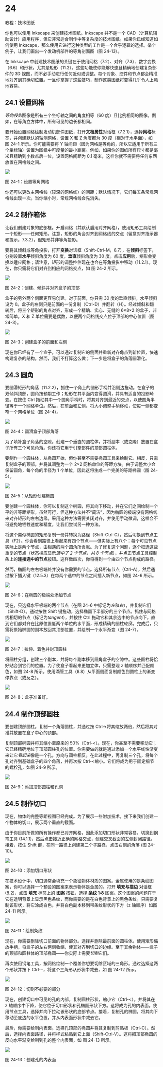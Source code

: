 # 24

教程：技术图纸

你也可以使用 Inkscape 来创建技术图纸。Inkscape 并不是一个 CAD（计算机辅助设计）应用程序，但它非常适合制作中等复杂度的技术图纸。如果你已经知道如何使用 Inkscape，那么使用它进行这种类型的工作是一个合乎逻辑的选择。举个例子，让我们画出一个发动机部件的等角剖面图（图 24-13）。

在 Inkscape 中创建技术图纸的关键在于使用网格（7.2）、对齐（7.3）、数字变换（6.6）和形状，尤其是矩形（11.2）。这些功能使你能够快速且精确地创建复杂部件的 3D 视图，而不必手动进行任何近似或调整。每个对象、控件和节点都会精准地对齐到其确切位置。一旦你掌握了这些技巧，制作这类图纸将变得几乎令人上瘾地容易。

## 24.1 设置网格

*等角投影*图像是所有三个坐标轴之间的角度相等（60 度）且比例相同的图像。例如，在等角立方体中，所有可见的边长都相同。

要开始设置网格绘制发动机部件图纸，打开**文档属性**对话框（7.2.1），选择**网格**标签，并创建默认的轴测网格，设置 X 和 Z 角度都为 30 度（相对于水平面），如 图 24-1 所示。你可能需要将 Y 轴间距（因为网格是等角的，所以它适用于所有三个坐标轴）设置为图纸中可度量的最小距离。例如，如果你的图纸所有尺寸都是毫米且精确到小数点后一位，设置网格间距为 0.1 毫米，这样你就不需要将任何东西放置在网格线之间。

![](img/t06-01.svg.png)

图 24-1：设置等角网格

你还可以更改主网格线（较深的网格线）的间距；默认情况下，它们每五条常规网格线出现一次。当你缩小时，常规网格线会先消失。

## 24.2 制作箱体

让我们创建对象的底部框。开启网格（并默认启用对齐网格），使用矩形工具绘制一个矩形——任何矩形。注意，矩形的角会对齐到网格线的交点（留意对齐指示器和提示，7.3.2），但矩形并非等角投影。

要将其倾斜成等角投影，打开**变换**对话框（Shift-Ctrl-M，6.7），在**倾斜**标签下，分别设置**水平**倾斜角度为 60 度，**垂直**倾斜角度为 30 度。点击**应用**后，矩形会变换以适应网格；请注意，矩形的调整控件现在也会在等角投影中移动（11.2.1）。现在，你只需将它们对齐到相应的网格交点，如 图 24-2 所示。

![](img/t06-02.svg.png)

图 24-2：创建、倾斜并对齐盒子的顶部

盒子的另外两个侧面更容易创建。对于前面，你只需 30 度的垂直倾斜，水平倾斜设为 0。盒子的左侧只是前面的一份复制（Ctrl-D）并翻转（H）。经过倾斜和翻转后，将三个矩形的角点对齐，形成一个精确、实心、无缝的 6×8×2 的盒子，非常简单。X 和 Z 单位需要是偶数，以便两个网格线交点位于顶部的中心位置（图 24-3）。

![](img/t06-03.svg.png)

图 24-3：创建盒子的前面和左侧

现在你已经有了一个盒子，可以通过复制它的侧面并重新对齐角点到新位置，快速构建复杂的结构。然而，我们不打算这么做；下一步是将盒子的角落圆滑化。

## 24.3 圆角

要圆滑矩形的角落（11.2.2），抓住一个角上的圆形手柄并沿侧边拖动。在盒子的双倾斜顶部，圆角按预期工作；矩形在其平面内变得圆滑，并具有适当的投影畸变。在按住 Ctrl 拖动其中一个圆角手柄时，将其对齐到最近的交点，以使圆角半径等于一个网格单位。然后，在前面和左侧，将大小调整手柄移动，使每一侧都变窄一个网格单位（图 24-4）。

![](img/t06-04.svg.png)

图 24-4：圆滑盒子顶部角落

为了填补盒子角落的空隙，创建一个垂直的圆柱体，并将副本（或克隆）放置在盒子所有三个可见角落。你还将它用于引擎部件的顶部圆柱体。

要制作一个圆柱体，从椭圆开始，但你甚至不需要椭圆工具来绘制它。相反，只需复制盒子的顶部，并将其调整为一个 2×2 网格单位的等距方块。由于调整大小会保留圆角，每个角的半径为 1 个单位，因此这将生成一个完美的等距椭圆（图 24-5）。

![](img/t06-05.svg.png)

图 24-5：从矩形创建椭圆

要创建一个圆柱体，你可以复制这个椭圆，将其向下移动，并在它们之间绘制一个平的非等距矩形。虽然可行，但这种方法并不“简洁”，因为椭圆的极端没有网格线来对齐矩形的左右边缘。采用这种方法需要关闭对齐，并使用手动微调，这样会不可避免地牺牲速度和精度。让我们尝试另一种方法。

将这个类似椭圆的矩形复制一份并转换为路径（Shift-Ctrl-C），然后切换到节点工具（F2）。你会看到路径上看起来有四个节点——但实际上有八个：每个可见节点实际上是两个节点，由相遇的两个圆角所贡献。为了修复这个问题，逐个框选这些重复的节点（状态栏应显示*选中了 2 个节点，共 8 个节点*），并点击节点工具控制条上的**连接选中的节点**按钮。这样做四次，你将得到一个由四个节点构成的路径。

然而，椭圆的左右极端处并没有你需要的节点。选择所有节点（Ctrl-A），然后通过按下插入键（12.5.3）在每两个选中的节点之间插入新节点，如图 24-6 所示。

![](img/t06-06.svg.png)

图 24-6：在椭圆的极端处添加节点

现在，只选择水平极端的两个节点（在图 24-6 中标记为*左*和*右*），并复制它们（Shift-D）。通过按住 Shift 键拖动，选择椭圆下半部分的三个节点。抓住与网格线相切的节点（标记为*tangent*），并按住 Ctrl 拖动它和其余选中的节点向下，直到它们都对齐在比原位置低两个单位的水平面，形成精确的圆柱轮廓。完成后，只需将原始椭圆的副本放回其顶部位置，并绘制一个水平渐变（图 24-7）。

![](img/t06-07.svg.png)

图 24-7：拉伸、着色并封顶圆柱

将圆柱分组，创建三个副本，并将每个副本移到圆角盒子的空隙中。这些圆柱将恰好贴合到它们的位置。为了使盒子看起来更加立体，只需整理 z 轴顺序并匹配颜色，如图 24-8 所示。使用滴管工具（8.8）从平面侧面复制颜色到圆柱上的渐变停靠点（或反之）。

![](img/t06-08.svg.png)

图 24-8：盒子准备好。

## 24.4 制作顶部圆柱

要创建顶部圆柱，复制一个角落圆柱，并通过按 Ctrl->将其缩放两倍，然后将其对准并放置在盒子中心的顶部。

复制顶部椭圆并将其缩小至原来的 50%（Ctrl-<）。现在，你甚至不需要移动它；它已经精确地位于顶部圆柱孔的位置。你需要做的就是通过添加一个水平线性渐变来让它*看起来*像是一个孔，方向与圆柱相反。在此过程中，再复制三个孔，将每个孔对齐到基础盒子的四个角落，并再次按 Ctrl-<缩小。它们将成为用于固定细节的螺栓孔，如图 24-9 所示。

![](img/t06-09.svg.png)

图 24-9：添加顶部圆柱和孔洞

## 24.5 制作切口

现在，物体的完整等距视图已经完成。为了展示一些附加技术，接下来我们创建一个物体的切口，展示两个垂直的截面。

由于你目前所做的所有操作都已对齐网格，因此添加切口形状非常容易。切换到钢笔工具 (14.1.1)，然后点击接近正确的网格交点，创建交叉截面的左侧封闭路径。接着，按住 Shift 键，在同一路径上创建第二个子路径，点击右侧的角落 (图 24-10)。

![](img/t06-10.svg.png)

图 24-10：添加切口形状

在技术设计中，切口通常会填充一个象征物体材质的图案。金属使用的是条纹图案，你可以选择一个预设的图案来表示物体是金属的。打开 **填充与描边** 对话框 (8.2)，点击 **填充** 标签上的 **图案** 按钮，选择 **条纹 1:8** 图案。这个图案的问题在于它在透明背景上显示黑色条纹，而你需要的是在白色背景上的黑色条纹。只需要复制该形状，将它涂成白色，并将白色副本移到带条纹形状的下方（z 轴顺序）如图 24-11 所示。

![](img/t06-11.svg.png)

图 24-11：绘制条纹

现在，你需要删除切口前面的物体部分。选择并删除最前面的圆柱体。使用矩形缩放手柄，将盒子的左右两侧收缩，使其对齐到切口的边缘。至于其余物体——盒子的顶部和圆柱体的顶部椭圆——你实际上需要*切割*它们。

再次使用钢笔工具，按网格绘制一个覆盖你想要切除区域的三角形。通过选择这两个形状并按下 Ctrl-–，将这个三角形从形状中减去，如 图 24-12 所示。

![](img/t06-12.svg.png)

图 24-12：切割不必要的部分

现在，创建切口中可见的孔的内部。复制圆柱形状，缩小它（Ctrl-<），并将其在 z 轴顺序中下降，使它位于切口形状和孔椭圆形状下方。这将成为孔的内表面。使用节点工具，选择并向下拉动该形状的底部节点。接着，复制孔的椭圆，将其向下移动至底边的水平位置，并从内表面形状中减去它。

最后，你需要绘制内表面。选择孔顶部的椭圆并将其复制到剪贴板（Ctrl-C）。然后，选择内表面路径，并将样式粘贴到它上面（Shift-Ctrl-V）。这将把顶部椭圆的反向水平渐变绘制到孔的整个内表面，如 图 24-13 所示。

![](img/t06-13.svg.png)

图 24-13：创建孔的内表面
